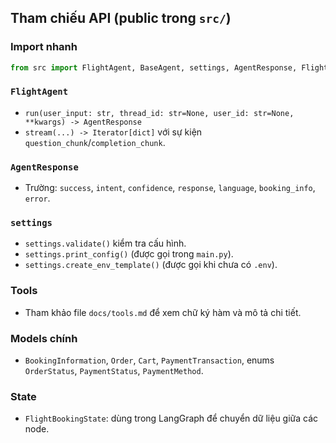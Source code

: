 ## Tham chiếu API (public trong `src/`)

### Import nhanh
```python
from src import FlightAgent, BaseAgent, settings, AgentResponse, FlightBookingState, flight_tools
```

### `FlightAgent`
- `run(user_input: str, thread_id: str=None, user_id: str=None, **kwargs) -> AgentResponse`
- `stream(...) -> Iterator[dict]` với sự kiện `question_chunk`/`completion_chunk`.

### `AgentResponse`
- Trường: `success`, `intent`, `confidence`, `response`, `language`, `booking_info`, `error`.

### `settings`
- `settings.validate()` kiểm tra cấu hình.
- `settings.print_config()` (được gọi trong `main.py`).
- `settings.create_env_template()` (được gọi khi chưa có `.env`).

### Tools
- Tham khảo file `docs/tools.md` để xem chữ ký hàm và mô tả chi tiết.

### Models chính
- `BookingInformation`, `Order`, `Cart`, `PaymentTransaction`, enums `OrderStatus`, `PaymentStatus`, `PaymentMethod`.

### State
- `FlightBookingState`: dùng trong LangGraph để chuyển dữ liệu giữa các node.
